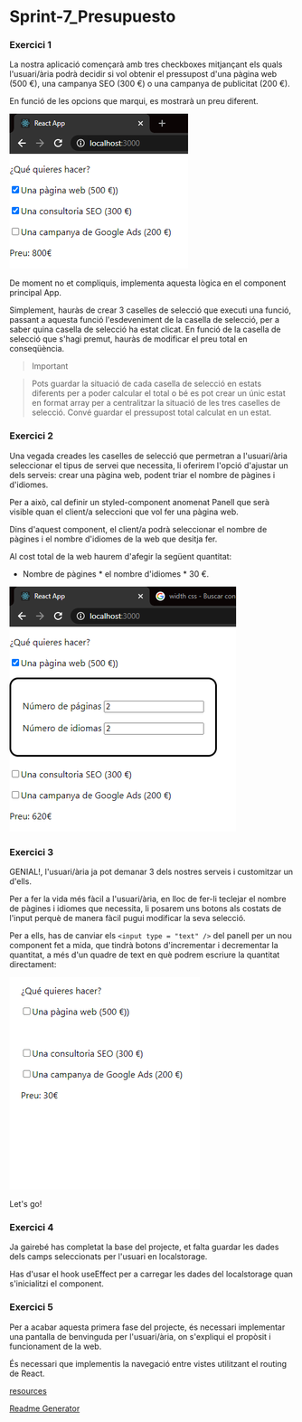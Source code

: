 # Sprint-7_Presupuesto


### Exercici 1
La nostra aplicació començarà amb tres checkboxes mitjançant els quals l'usuari/ària podrà decidir si vol obtenir el pressupost d'una pàgina web (500 €), una campanya SEO (300 €) o una campanya de publicitat (200 €).

En funció de les opcions que marqui, es mostrarà un preu diferent.

![img](assets/preu3.png)


De moment no et compliquis, implementa aquesta lògica en el component principal App. 

Simplement, hauràs de crear 3 caselles de selecció que executi una funció, passant a aquesta funció l'esdeveniment de la casella de selecció, per a saber quina casella de selecció ha estat clicat. En funció de la casella de selecció que s'hagi premut, hauràs de modificar el preu total en conseqüència. 


 >Important

> Pots guardar la situació de cada casella de selecció en estats diferents per a poder calcular el total o bé es pot crear un únic estat en format array per a centralitzar la situació de les tres caselles de selecció.
> Convé guardar el pressupost total calculat en un estat.

### Exercici 2
Una vegada creades les caselles de selecció que permetran a l'usuari/ària seleccionar el tipus de servei que necessita, li oferirem l'opció d'ajustar un dels serveis: crear una pàgina web, podent triar el nombre de pàgines i d'idiomes.

Per a això, cal definir un styled-component anomenat Panell que serà visible quan el client/a seleccioni que vol fer una pàgina web.


Dins d'aquest component, el client/a podrà seleccionar el nombre de pàgines i el nombre d'idiomes de la web que desitja fer. 

Al cost total de la web haurem d'afegir la següent quantitat:

-  Nombre de pàgines * el nombre d'idiomes * 30 €.

![](assets/prsu4.png)

### Exercici 3
GENIAL!, l'usuari/ària ja pot demanar 3 dels nostres serveis i customitzar un d'ells. 

Per a fer la vida més fàcil a l'usuari/ària, en lloc de fer-li teclejar el nombre de pàgines i idiomes que necessita, li posarem uns botons als costats de l'input perquè de manera fàcil pugui modificar la seva selecció.

Per a ells, has de canviar els ```<input type = "text" />``` del panell per un nou component fet a mida, que tindrà botons d'incrementar i decrementar la quantitat, a més d'un quadre de text en què podrem escriure la quantitat directament:

![](assets/presu.gif)

Let's go!

### Exercici 4
Ja gairebé has completat la base del projecte, et falta guardar les dades dels camps seleccionats per l'usuari en localstorage.

Has d'usar el hook useEffect per a carregar les dades del localstorage quan s'inicialitzi el component.


### Exercici 5
Per a acabar aquesta primera fase del projecte, és necessari implementar una pantalla de benvinguda per l'usuari/ària, on s'expliqui el propòsit i funcionament de la web.

És necessari que implementis la navegació entre vistes utilitzant el routing de React.

[resources](https://bobbyhadz.com/blog/react-only-number-input)

[Readme Generator](https://rahuldkjain.github.io/gh-profile-readme-generator/)